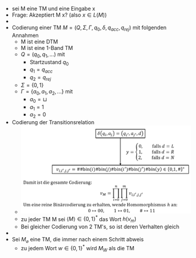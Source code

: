 - sei M eine TM und eine Eingabe x
- Frage: Akzeptiert M x? (also $x\in L\left(M\right)$)
-
- Codierung einer TM $M=\left(Q,\Sigma,\Gamma,q_0,\delta,q_{acc},q_{rej}\right)$ mit folgenden Annahmen
	- M ist eine DTM
	- M ist eine 1-Band TM
	- $Q=\left(q_0,q_1,...\right)$ mit
		- Startzustand $q_0$
		- $q_1=q_{acc}$
		- $q_2=q_{rej}$
	- $\Sigma=\left\lbrace0,1\right\rbrace$
	- $\Gamma=\left\lbrace a_0,a_1,a_2,...\right\rbrace$ mit
		- $a_0=\sqcup$
		- $a_1=1$
		- $a_2=0$
- Codierung der Transitionsrelation
	- ![image.png](../assets/image_1746530746383_0.png)
	- zu jeder TM M sei $\langle M\rangle\in\left\lbrace0,1\right\rbrace^{\ast}$ das Wort $h\left(v_{m}\right)$
	- Bei gleicher Codierung von 2 TM's, so ist deren Verhalten gleich
-
- Sei $M_{\varnothing}$ eine TM, die immer nach einem Schritt abweis
	- zu jedem Wort $w\in\left\lbrace0,1\right\rbrace^{\ast}$ wird $M_{W}$ als die TM